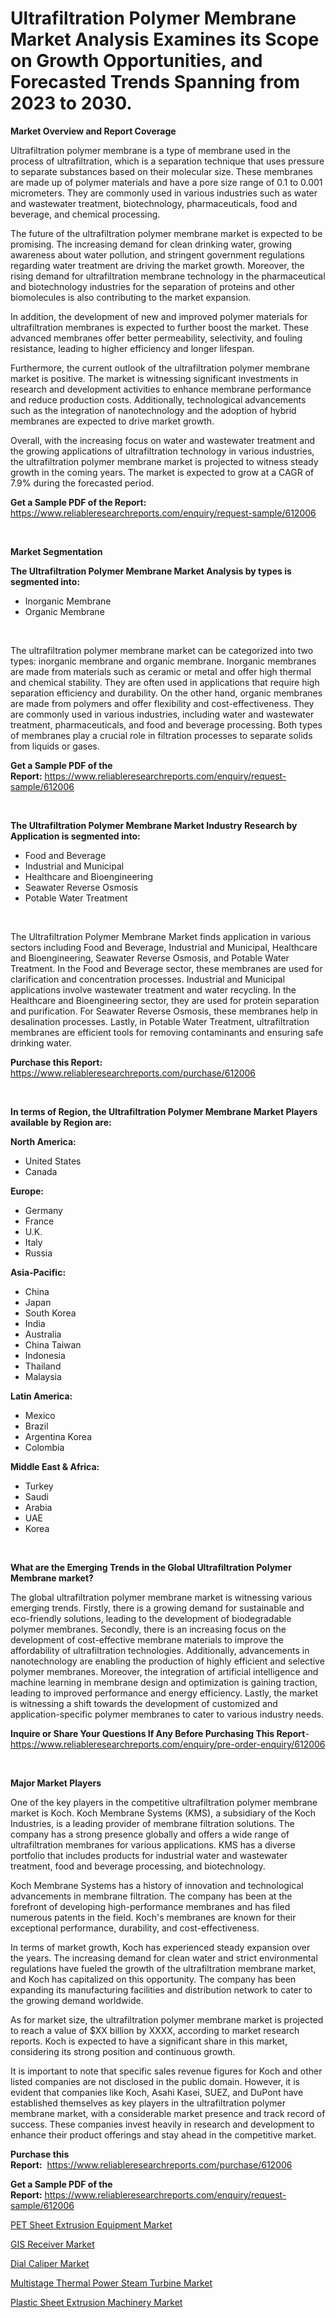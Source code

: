 <p><h1>Ultrafiltration Polymer Membrane Market Analysis Examines its Scope on Growth Opportunities, and Forecasted Trends Spanning from 2023 to 2030.</h1></p><p><strong>Market Overview and Report Coverage</strong></p>
<p><p>Ultrafiltration polymer membrane is a type of membrane used in the process of ultrafiltration, which is a separation technique that uses pressure to separate substances based on their molecular size. These membranes are made up of polymer materials and have a pore size range of 0.1 to 0.001 micrometers. They are commonly used in various industries such as water and wastewater treatment, biotechnology, pharmaceuticals, food and beverage, and chemical processing.</p><p>The future of the ultrafiltration polymer membrane market is expected to be promising. The increasing demand for clean drinking water, growing awareness about water pollution, and stringent government regulations regarding water treatment are driving the market growth. Moreover, the rising demand for ultrafiltration membrane technology in the pharmaceutical and biotechnology industries for the separation of proteins and other biomolecules is also contributing to the market expansion.</p><p>In addition, the development of new and improved polymer materials for ultrafiltration membranes is expected to further boost the market. These advanced membranes offer better permeability, selectivity, and fouling resistance, leading to higher efficiency and longer lifespan.</p><p>Furthermore, the current outlook of the ultrafiltration polymer membrane market is positive. The market is witnessing significant investments in research and development activities to enhance membrane performance and reduce production costs. Additionally, technological advancements such as the integration of nanotechnology and the adoption of hybrid membranes are expected to drive market growth.</p><p>Overall, with the increasing focus on water and wastewater treatment and the growing applications of ultrafiltration technology in various industries, the ultrafiltration polymer membrane market is projected to witness steady growth in the coming years. The market is expected to grow at a CAGR of 7.9% during the forecasted period.</p></p>
<p><strong>Get a Sample PDF of the Report:</strong> <a href="https://www.reliableresearchreports.com/enquiry/request-sample/612006">https://www.reliableresearchreports.com/enquiry/request-sample/612006</a></p>
<p>&nbsp;</p>
<p><strong>Market Segmentation</strong></p>
<p><strong>The Ultrafiltration Polymer Membrane Market Analysis by types is segmented into:</strong></p>
<p><ul><li>Inorganic Membrane</li><li>Organic Membrane</li></ul></p>
<p>&nbsp;</p>
<p><p>The ultrafiltration polymer membrane market can be categorized into two types: inorganic membrane and organic membrane. Inorganic membranes are made from materials such as ceramic or metal and offer high thermal and chemical stability. They are often used in applications that require high separation efficiency and durability. On the other hand, organic membranes are made from polymers and offer flexibility and cost-effectiveness. They are commonly used in various industries, including water and wastewater treatment, pharmaceuticals, and food and beverage processing. Both types of membranes play a crucial role in filtration processes to separate solids from liquids or gases.</p></p>
<p><strong>Get a Sample PDF of the Report:</strong>&nbsp;<a href="https://www.reliableresearchreports.com/enquiry/request-sample/612006">https://www.reliableresearchreports.com/enquiry/request-sample/612006</a></p>
<p>&nbsp;</p>
<p><strong>The Ultrafiltration Polymer Membrane Market Industry Research by Application is segmented into:</strong></p>
<p><ul><li>Food and Beverage</li><li>Industrial and Municipal</li><li>Healthcare and Bioengineering</li><li>Seawater Reverse Osmosis</li><li>Potable Water Treatment</li></ul></p>
<p>&nbsp;</p>
<p><p>The Ultrafiltration Polymer Membrane Market finds application in various sectors including Food and Beverage, Industrial and Municipal, Healthcare and Bioengineering, Seawater Reverse Osmosis, and Potable Water Treatment. In the Food and Beverage sector, these membranes are used for clarification and concentration processes. Industrial and Municipal applications involve wastewater treatment and water recycling. In the Healthcare and Bioengineering sector, they are used for protein separation and purification. For Seawater Reverse Osmosis, these membranes help in desalination processes. Lastly, in Potable Water Treatment, ultrafiltration membranes are efficient tools for removing contaminants and ensuring safe drinking water.</p></p>
<p><strong>Purchase this Report:</strong>&nbsp; <a href="https://www.reliableresearchreports.com/purchase/612006">https://www.reliableresearchreports.com/purchase/612006</a></p>
<p>&nbsp;</p>
<p><strong>In terms of Region, the Ultrafiltration Polymer Membrane Market Players available by Region are:</strong></p>
<p>
    <p> <strong> North America: </strong>
        <ul>
            <li>United States</li>
            <li>Canada</li>
        </ul>
        </p> 
    <p> <strong> Europe: </strong>
        <ul>
            <li>Germany</li>
            <li>France</li>
            <li>U.K.</li>
            <li>Italy</li>
            <li>Russia</li>
        </ul>
        </p> 
    <p> <strong> Asia-Pacific: </strong>
        <ul>
            <li>China</li>
            <li>Japan</li>
            <li>South Korea</li>
            <li>India</li>
            <li>Australia</li>
            <li>China Taiwan</li>
            <li>Indonesia</li>
            <li>Thailand</li>
            <li>Malaysia</li>
        </ul>
        </p> 
    <p> <strong> Latin America: </strong>
        <ul>
            <li>Mexico</li>
            <li>Brazil</li>
            <li>Argentina Korea</li>
            <li>Colombia</li>
        </ul>
        </p> 
    <p> <strong> Middle East & Africa: </strong>
        <ul>
            <li>Turkey</li>
            <li>Saudi</li>
            <li>Arabia</li>
            <li>UAE</li>
            <li>Korea</li>
        </ul>
    </p>
    </p>
<p>&nbsp;</p>
<p><strong>What are the Emerging Trends in the Global Ultrafiltration Polymer Membrane market?</strong></p>
<p><p>The global ultrafiltration polymer membrane market is witnessing various emerging trends. Firstly, there is a growing demand for sustainable and eco-friendly solutions, leading to the development of biodegradable polymer membranes. Secondly, there is an increasing focus on the development of cost-effective membrane materials to improve the affordability of ultrafiltration technologies. Additionally, advancements in nanotechnology are enabling the production of highly efficient and selective polymer membranes. Moreover, the integration of artificial intelligence and machine learning in membrane design and optimization is gaining traction, leading to improved performance and energy efficiency. Lastly, the market is witnessing a shift towards the development of customized and application-specific polymer membranes to cater to various industry needs.</p></p>
<p><strong>Inquire or Share Your Questions If Any Before Purchasing This Report</strong>- <a href="https://www.reliableresearchreports.com/enquiry/pre-order-enquiry/612006">https://www.reliableresearchreports.com/enquiry/pre-order-enquiry/612006</a></p>
<p>&nbsp;</p>
<p><strong>Major Market Players</strong></p>
<p><p>One of the key players in the competitive ultrafiltration polymer membrane market is Koch. Koch Membrane Systems (KMS), a subsidiary of the Koch Industries, is a leading provider of membrane filtration solutions. The company has a strong presence globally and offers a wide range of ultrafiltration membranes for various applications. KMS has a diverse portfolio that includes products for industrial water and wastewater treatment, food and beverage processing, and biotechnology.</p><p>Koch Membrane Systems has a history of innovation and technological advancements in membrane filtration. The company has been at the forefront of developing high-performance membranes and has filed numerous patents in the field. Koch's membranes are known for their exceptional performance, durability, and cost-effectiveness.</p><p>In terms of market growth, Koch has experienced steady expansion over the years. The increasing demand for clean water and strict environmental regulations have fueled the growth of the ultrafiltration membrane market, and Koch has capitalized on this opportunity. The company has been expanding its manufacturing facilities and distribution network to cater to the growing demand worldwide.</p><p>As for market size, the ultrafiltration polymer membrane market is projected to reach a value of $XX billion by XXXX, according to market research reports. Koch is expected to have a significant share in this market, considering its strong position and continuous growth.</p><p>It is important to note that specific sales revenue figures for Koch and other listed companies are not disclosed in the public domain. However, it is evident that companies like Koch, Asahi Kasei, SUEZ, and DuPont have established themselves as key players in the ultrafiltration polymer membrane market, with a considerable market presence and track record of success. These companies invest heavily in research and development to enhance their product offerings and stay ahead in the competitive market.</p></p>
<p><strong>Purchase this Report:</strong>&nbsp;&nbsp;<a href="https://www.reliableresearchreports.com/purchase/612006">https://www.reliableresearchreports.com/purchase/612006</a></p>
<p></p>
<p><strong>Get a Sample PDF of the Report:</strong>&nbsp;<a href="https://www.reliableresearchreports.com/enquiry/request-sample/612006">https://www.reliableresearchreports.com/enquiry/request-sample/612006</a></p>
<p><p><a href="https://github.com/amae102299/Market-Research-Report-List-1/blob/main/pet-sheet-extrusion-equipment-market.md">PET Sheet Extrusion Equipment Market</a></p><p><a href="https://medium.com/@damorgan64868/gis-receiver-market-size-growth-forecast-2023-2030-e78f4d17dda7">GIS Receiver Market</a></p><p><a href="https://medium.com/@jaremington56468/dial-caliper-market-size-growth-forecast-2023-2030-7a7acbe923a3">Dial Caliper Market</a></p><p><a href="https://www.linkedin.com/pulse/multistage-thermal-power-steam-turbine-market-size-share-zxxif/">Multistage Thermal Power Steam Turbine Market</a></p><p><a href="https://github.com/sndrkn/Market-Research-Report-List-1/blob/main/plastic-sheet-extrusion-machinery-market.md">Plastic Sheet Extrusion Machinery Market</a></p></p>